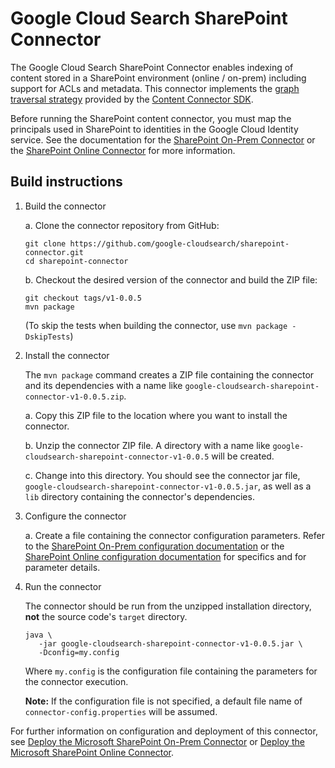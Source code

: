 # Google Cloud Search SharePoint Connector

The Google Cloud Search SharePoint Connector enables indexing of content stored in a SharePoint
environment (online / on-prem) including support for ACLs and metadata. This connector implements
the [graph traversal strategy](https://developers.google.com/cloud-search/docs/guides/content-connector#graph-traversal) provided by the
[Content Connector SDK](https://developers.google.com/cloud-search/docs/guides/content-connector).

Before running the SharePoint content connector, you must map the principals used in
SharePoint to identities in the Google Cloud Identity service. See the documentation for the [SharePoint On-Prem Connector](https://developers.google.com/cloud-search/docs/guides/sharepoint-on-prem-connector)
or the [SharePoint Online Connector](https://developers.google.com/cloud-search/docs/guides/sharepoint-online-connector) for more information.


## Build instructions

1. Build the connector

   a. Clone the connector repository from GitHub:
      ```
      git clone https://github.com/google-cloudsearch/sharepoint-connector.git
      cd sharepoint-connector
      ```

   b. Checkout the desired version of the connector and build the ZIP file:
      ```
      git checkout tags/v1-0.0.5
      mvn package
      ```
      (To skip the tests when building the connector, use `mvn package -DskipTests`)


2. Install the connector

   The `mvn package` command creates a ZIP file containing the
   connector and its dependencies with a name like
   `google-cloudsearch-sharepoint-connector-v1-0.0.5.zip`.

   a. Copy this ZIP file to the location where you want to install the connector.

   b. Unzip the connector ZIP file. A directory with a name like
      `google-cloudsearch-sharepoint-connector-v1-0.0.5` will be created.

   c. Change into this directory. You should see the connector jar file,
      `google-cloudsearch-sharepoint-connector-v1-0.0.5.jar`, as well as a `lib`
      directory containing the connector's dependencies.


3. Configure the connector

   a. Create a file containing the connector configuration parameters. Refer to the
      [SharePoint On-Prem configuration documentation](https://developers.google.com/cloud-search/docs/guides/sharepoint-on-prem-connector#2_specify_the_sharepoint_on-prem_connector_configuration) or the
      [SharePoint Online configuration documentation](https://developers.google.com/cloud-search/docs/guides/sharepoint-online-connector#configure-sp-connector)
      for specifics and for parameter details.


4. Run the connector

   The connector should be run from the unzipped installation directory, **not** the source
   code's `target` directory.

   ```
   java \
      -jar google-cloudsearch-sharepoint-connector-v1-0.0.5.jar \
      -Dconfig=my.config
   ```

   Where `my.config` is the configuration file containing the parameters for the
   connector execution.

   **Note:** If the configuration file is not specified, a default file name of
   `connector-config.properties` will be assumed.



For further information on configuration and deployment of this connector, see
[Deploy the Microsoft SharePoint On-Prem Connector](https://developers.google.com/cloud-search/docs/guides/sharepoint-on-prem-connector)
or [Deploy the Microsoft SharePoint Online Connector](https://developers.google.com/cloud-search/docs/guides/sharepoint-online-connector).
